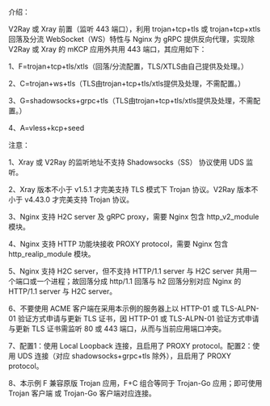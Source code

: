 介绍：

V2Ray 或 Xray 前置（监听 443 端口），利用 trojan+tcp+tls 或 trojan+tcp+xtls 回落及分流 WebSocket（WS）特性与 Nginx 为 gRPC 提供反向代理，实现除 V2Ray 或 Xray 的 mKCP 应用外共用 443 端口，其应用如下：

1、F=trojan+tcp+tls/xtls（回落/分流配置，TLS/XTLS由自己提供及处理。）

2、C=trojan+ws+tls（TLS由trojan+tcp+tls/xtls提供及处理，不需配置。）

3、G=shadowsocks+grpc+tls（TLS由trojan+tcp+tls/xtls提供及处理，不需配置。）

4、A=vless+kcp+seed

注意：

1、Xray 或 V2Ray 的监听地址不支持 Shadowsocks（SS） 协议使用 UDS 监听。

2、Xray 版本不小于 v1.5.1 才完美支持 TLS 模式下 Trojan 协议。V2Ray 版本不小于 v4.43.0 才完美支持 Trojan 协议。

3、Nginx 支持 H2C server 及 gRPC proxy，需要 Nginx 包含 http_v2_module 模块。

4、Nginx 支持 HTTP 功能块接收 PROXY protocol，需要 Nginx 包含 http_realip_module 模块。

5、Nginx 支持 H2C server，但不支持 HTTP/1.1 server 与 H2C server 共用一个端口或一个进程；故回落分成 http/1.1 回落与 h2 回落分别对应 Nginx 的 HTTP/1.1 server 与 H2C server。

6、不要使用 ACME 客户端在采用本示例的服务器上以 HTTP-01 或 TLS-ALPN-01 验证方式申请与更新 TLS 证书，因 HTTP-01 或 TLS-ALPN-01 验证方式申请与更新 TLS 证书需监听 80 或 443 端口，从而与当前应用端口冲突。

7、配置1：使用 Local Loopback 连接，且启用了 PROXY protocol。配置2：使用 UDS 连接（对应 shadowsocks+grpc+tls 除外），且启用了 PROXY protocol。

8、本示例 F 兼容原版 Trojan 应用，F+C 组合等同于 Trojan-Go 应用；即可使用 Trojan 客户端 或 Trojan-Go 客户端对应连接。

